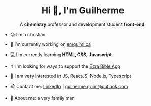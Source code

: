 <h1 align="center">Hi 👋, I'm Guilherme</h1>

<p align="center">A <strong>chemistry</strong> professor and development student <strong>front-end</strong>.</p>
</p>

- 😉 I’m a christian

- 🔭 I’m currently working on [emquími.ca](https://www.instagram.com/emquimi.ca)

- 💻 I’m currently learning **HTML, CSS, Javascript**

- ✝ I'm looking for ways to support the [Ezra Bible App](https://github.com/ezra-bible-app/ezra-bible-app)

- 🧐 I am very interested in JS, ReactJS, Node.js, Typescript

- 📫 Contact me: [LinkedIn](www.linkedin.com/in/guiquimthe) | guilherme.quim@outlook.com

- 💬 About me: a very family man
